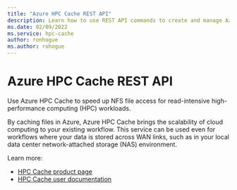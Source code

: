 ```yaml
---
title: "Azure HPC Cache REST API"
description: Learn how to use REST API commands to create and manage Azure HPC Cache resources.
ms.date: 02/09/2022
ms.service: hpc-cache
author: ronhogue
ms.author: rohogue
---
```


# Azure HPC Cache REST API

Use Azure HPC Cache to speed up NFS file access for read-intensive high-performance computing (HPC) workloads.

By caching files in Azure, Azure HPC Cache brings the scalability of cloud computing to your existing workflow. This service can be used even for workflows where your data is stored across WAN links, such as in your local data center network-attached storage (NAS) environment.

Learn more:

* [HPC Cache product page](https://azure.microsoft.com/services/hpc-cache/)
* [HPC Cache user documentation](https://docs.microsoft.com/azure/hpc-cache/hpc-cache-overview)

